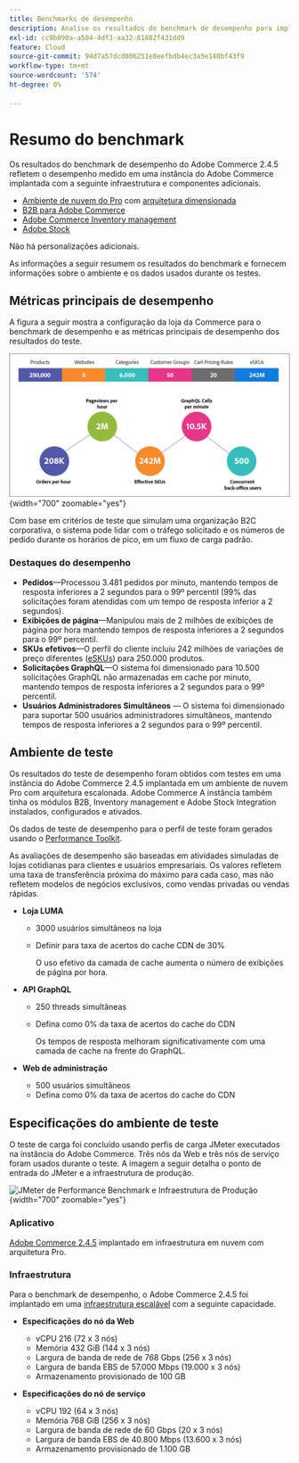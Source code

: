 ```yaml
---
title: Benchmarks de desempenho
description: Analise os resultados do benchmark de desempenho para implementações do Adobe Commerce hospedadas na infraestrutura de nuvem do Adobe.
exl-id: cc9b090a-a504-4df3-aa32-81882f431dd9
feature: Cloud
source-git-commit: 94d7a57dcd006251e8eefbdb4ec3a5e140bf43f9
workflow-type: tm+mt
source-wordcount: '574'
ht-degree: 0%

---
```


# Resumo do benchmark

Os resultados do benchmark de desempenho do Adobe Commerce 2.4.5 refletem o desempenho medido em uma instância do Adobe Commerce implantada com a seguinte infraestrutura e componentes adicionais.
- [Ambiente de nuvem do Pro](https://experienceleague.adobe.com/docs/commerce-cloud-service/user-guide/architecture/pro-architecture.html) com [arquitetura dimensionada](https://experienceleague.adobe.com/docs/commerce-cloud-service/user-guide/architecture/scaled-architecture.html)
- [B2B para Adobe Commerce](https://experienceleague.adobe.com/docs/commerce-admin/b2b/introduction.html)
- [Adobe Commerce Inventory management](https://experienceleague.adobe.com/docs/commerce-admin/inventory/introduction.html)
- [Adobe Stock](https://experienceleague.adobe.com/docs/commerce-admin/content-design/media/adobe-stock/adobe-stock.html)

Não há personalizações adicionais.

As informações a seguir resumem os resultados do benchmark e fornecem informações sobre o ambiente e os dados usados durante os testes.

## Métricas principais de desempenho

A figura a seguir mostra a configuração da loja da Commerce para o benchmark de desempenho e as métricas principais de desempenho dos resultados do teste.

![JMeter de Performance Benchmark e Infraestrutura de Produção](../../../assets/performance/images/performance-benchmark-kpis-245-cloud.png){width="700" zoomable="yes"}

Com base em critérios de teste que simulam uma organização B2C corporativa, o sistema pode lidar com o tráfego solicitado e os números de pedido durante os horários de pico, em um fluxo de carga padrão.

### Destaques do desempenho

- **Pedidos**—Processou 3.481 pedidos por minuto, mantendo tempos de resposta inferiores a 2 segundos para o 99º percentil (99% das solicitações foram atendidas com um tempo de resposta inferior a 2 segundos).
- **Exibições de página**—Manipulou mais de 2 milhões de exibições de página por hora mantendo tempos de resposta inferiores a 2 segundos para o 99º percentil.
- **SKUs efetivos**—O perfil do cliente incluiu 242 milhões de variações de preço diferentes (<a href="https://experienceleague.adobe.com/docs/commerce-operations/implementation-playbook/best-practices/planning/product-sku-limits.html">eSKUs</a>) para 250.000 produtos.
- **Solicitações GraphQL**—O sistema foi dimensionado para 10.500 solicitações GraphQL não armazenadas em cache por minuto, mantendo tempos de resposta inferiores a 2 segundos para o 99º percentil.
- **Usuários Administradores Simultâneos** — O sistema foi dimensionado para suportar 500 usuários administradores simultâneos, mantendo tempos de resposta inferiores a 2 segundos para o 99º percentil.

## Ambiente de teste

Os resultados do teste de desempenho foram obtidos com testes em uma instância do Adobe Commerce 2.4.5 implantada em um ambiente de nuvem Pro com arquitetura escalonada. Adobe Commerce A instância também tinha os módulos B2B, Inventory management e Adobe Stock Integration instalados, configurados e ativados.

Os dados de teste de desempenho para o perfil de teste foram gerados usando o <a href="https://experienceleague.adobe.com/docs/commerce-operations/configuration-guide/cli/generate-data.html">Performance Toolkit</a>.

As avaliações de desempenho são baseadas em atividades simuladas de lojas cotidianas para clientes e usuários empresariais. Os valores refletem uma taxa de transferência próxima do máximo para cada caso, mas não refletem modelos de negócios exclusivos, como vendas privadas ou vendas rápidas.

- **Loja LUMA**
   - 3000 usuários simultâneos na loja
   - Definir para taxa de acertos do cache CDN de 30%

     O uso efetivo da camada de cache aumenta o número de exibições de página por hora.

- **API GraphQL**
   - 250 threads simultâneas
   - Defina como 0% da taxa de acertos do cache do CDN

     Os tempos de resposta melhoram significativamente com uma camada de cache na frente do GraphQL.

- **Web de administração**
   - 500 usuários simultâneos
   - Defina como 0% da taxa de acertos do cache do CDN

## Especificações do ambiente de teste

O teste de carga foi concluído usando perfis de carga JMeter executados na instância do Adobe Commerce. Três nós da Web e três nós de serviço foram usados durante o teste. A imagem a seguir detalha o ponto de entrada do JMeter e a infraestrutura de produção.

![JMeter de Performance Benchmark e Infraestrutura de Produção](https://git.corp.adobe.com/storage/user/43354/files/4d801e3e-96b7-4193-b94f-12571263b495){width="700" zoomable="yes"}

### Aplicativo

<a href="https://experienceleague.adobe.com/docs/commerce-operations/release/notes/adobe-commerce/2-4-5.html">Adobe Commerce 2.4.5</a> implantado em infraestrutura em nuvem com arquitetura Pro.

### Infraestrutura

Para o benchmark de desempenho, o Adobe Commerce 2.4.5 foi implantado em uma [infraestrutura escalável](https://experienceleague.adobe.com/docs/commerce-cloud-service/user-guide/architecture/scaled-architecture.html) com a seguinte capacidade.

- **Especificações do nó da Web**
   - vCPU 216 (72 x 3 nós)
   - Memória 432 GiB (144 x 3 nós)
   - Largura de banda de rede de 768 Gbps (256 x 3 nós)
   - Largura de banda EBS de 57.000 Mbps (19.000 x 3 nós)
   - Armazenamento provisionado de 100 GB

- **Especificações do nó de serviço**
   - vCPU 192 (64 x 3 nós)
   - Memória 768 GiB (256 x 3 nós)
   - Largura de banda de rede de 60 Gbps (20 x 3 nós)
   - Largura de banda EBS de 40.800 Mbps (13.600 x 3 nós)
   - Armazenamento provisionado de 1.100 GB
